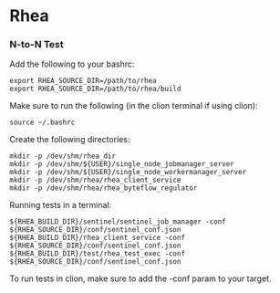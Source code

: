 # Rhea

### N-to-N Test
Add the following to your bashrc:
```
export RHEA_SOURCE_DIR=/path/to/rhea
export RHEA_SOURCE_DIR=/path/to/rhea/build
```

Make sure to run the following (in the clion terminal if using clion):

```
source ~/.bashrc
```

Create the following directories:

```
mkdir -p /dev/shm/rhea_dir
mkdir -p /dev/shm/${USER}/single_node_jobmanager_server
mkdir -p /dev/shm/${USER}/single_node_workermanager_server
mkdir -p /dev/shm/rhea/rhea_client_service
mkdir -p /dev/shm/rhea/rhea_byteflow_regulator
```

Running tests in a terminal:

```
${RHEA_BUILD_DIR}/sentinel/sentinel_job_manager -conf ${RHEA_SOURCE_DIR}/conf/sentinel_conf.json
${RHEA_BUILD_DIR}/rhea_client_service -conf ${RHEA_SOURCE_DIR}/conf/sentinel_conf.json
${RHEA_BUILD_DIR}/test/rhea_test_exec -conf ${RHEA_SOURCE_DIR}/conf/sentinel_conf.json
```

To run tests in clion, make sure to add the -conf param to your target.